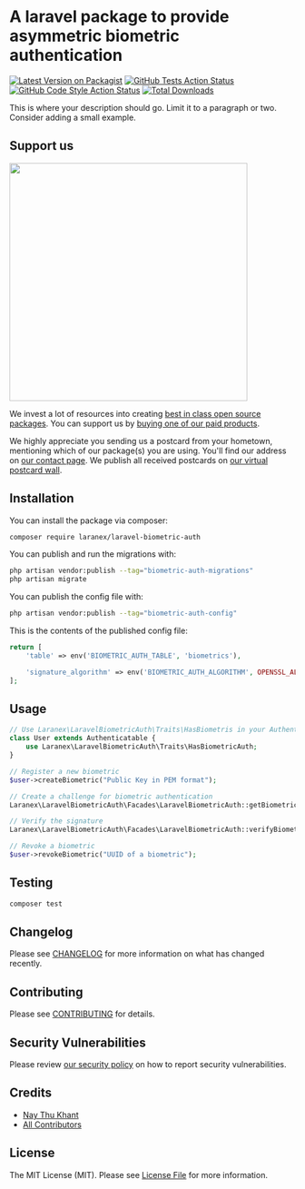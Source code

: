# A laravel package to provide asymmetric biometric authentication

[![Latest Version on Packagist](https://img.shields.io/packagist/v/laranex/laravel-biometric-auth.svg?style=flat-square)](https://packagist.org/packages/laranex/laravel-biometric-auth)
[![GitHub Tests Action Status](https://img.shields.io/github/actions/workflow/status/laranex/laravel-biometric-auth/run-tests.yml?branch=main&label=tests&style=flat-square)](https://github.com/laranex/laravel-biometric-auth/actions?query=workflow%3Arun-tests+branch%3Amain)
[![GitHub Code Style Action Status](https://img.shields.io/github/actions/workflow/status/laranex/laravel-biometric-auth/fix-php-code-style-issues.yml?branch=main&label=code%20style&style=flat-square)](https://github.com/laranex/laravel-biometric-auth/actions?query=workflow%3A"Fix+PHP+code+style+issues"+branch%3Amain)
[![Total Downloads](https://img.shields.io/packagist/dt/laranex/laravel-biometric-auth.svg?style=flat-square)](https://packagist.org/packages/laranex/laravel-biometric-auth)

This is where your description should go. Limit it to a paragraph or two. Consider adding a small example.

## Support us

[<img src="https://github-ads.s3.eu-central-1.amazonaws.com/laravel-biometric-auth.jpg?t=1" width="419px" />](https://spatie.be/github-ad-click/laravel-biometric-auth)

We invest a lot of resources into creating [best in class open source packages](https://spatie.be/open-source). You can support us by [buying one of our paid products](https://spatie.be/open-source/support-us).

We highly appreciate you sending us a postcard from your hometown, mentioning which of our package(s) you are using. You'll find our address on [our contact page](https://spatie.be/about-us). We publish all received postcards on [our virtual postcard wall](https://spatie.be/open-source/postcards).

## Installation

You can install the package via composer:

```bash
composer require laranex/laravel-biometric-auth
```

You can publish and run the migrations with:

```bash
php artisan vendor:publish --tag="biometric-auth-migrations"
php artisan migrate
```

You can publish the config file with:

```bash
php artisan vendor:publish --tag="biometric-auth-config"
```

This is the contents of the published config file:

```php
return [
    'table' => env('BIOMETRIC_AUTH_TABLE', 'biometrics'),

    'signature_algorithm' => env('BIOMETRIC_AUTH_ALGORITHM', OPENSSL_ALGO_SHA256),
];
```

## Usage

```php
// Use Laranex\LaravelBiometricAuth\Traits\HasBiometris in your Authenticable Model such as User, Admin
class User extends Authenticatable {
    use Laranex\LaravelBiometricAuth\Traits\HasBiometricAuth;
}

// Register a new biometric
$user->createBiometric("Public Key in PEM format");

// Create a challenge for biometric authentication
Laranex\LaravelBiometricAuth\Facades\LaravelBiometricAuth::getBiometric("UUID of a biometric");

// Verify the signature
Laranex\LaravelBiometricAuth\Facades\LaravelBiometricAuth::verifyBiometric("UUID of a biometric", "Signature");

// Revoke a biometric
$user->revokeBiometric("UUID of a biometric");
```

## Testing

```bash
composer test
```

## Changelog

Please see [CHANGELOG](CHANGELOG.md) for more information on what has changed recently.

## Contributing

Please see [CONTRIBUTING](CONTRIBUTING.md) for details.

## Security Vulnerabilities

Please review [our security policy](../../security/policy) on how to report security vulnerabilities.

## Credits

- [Nay Thu Khant](https://github.com/naythukhant)
- [All Contributors](../../contributors)

## License

The MIT License (MIT). Please see [License File](LICENSE.md) for more information.
